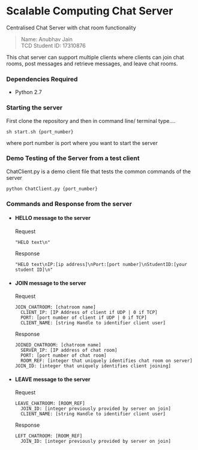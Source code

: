 # Scalable Computing Chat Server
Centralised Chat Server with chat room functionality

>Name: Anubhav Jain
<br>TCD Student ID: 17310876

This chat server can support multiple clients where clients can join chat rooms, post messages and retrieve messages, and leave chat rooms.

### Dependencies Required
* Python 2.7

### Starting the server
First clone the repository and then in command line/ terminal type....
```
sh start.sh {port_number}
```
where port number is port where you want to start the server

### Demo Testing of the Server from a test client
ChatClient.py is a demo client file that tests the common commands of the server
```
python ChatClient.py {port_number}
```

### Commands and Response from the server
* #### HELLO message to the server
  Request
  ```
  "HELO text\n"
  ```
  Response
  ```
  "HELO text\nIP:[ip address]\nPort:[port number]\nStudentID:[your student ID]\n"
  ```
  
* #### JOIN message to the server
  Request
  ```
  JOIN_CHATROOM: [chatroom name]
	CLIENT_IP: [IP Address of client if UDP | 0 if TCP]
	PORT: [port number of client if UDP | 0 if TCP]
	CLIENT_NAME: [string Handle to identifier client user]
  ```
  Response
  ```
  JOINED_CHATROOM: [chatroom name]
	SERVER_IP: [IP address of chat room]
	PORT: [port number of chat room]
	ROOM_REF: [integer that uniquely identifies chat room on server]
  JOIN_ID: [integer that uniquely identifies client joining]
  ```
  
* #### LEAVE message to the server
  Request
  ```
  LEAVE_CHATROOM: [ROOM_REF]
	JOIN_ID: [integer previously provided by server on join]
	CLIENT_NAME: [string Handle to identifier client user]
  ```
  Response
  ```
  LEFT_CHATROOM: [ROOM_REF]
	JOIN_ID: [integer previously provided by server on join]
  ```
  

